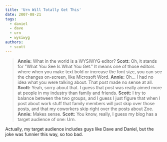 ```yaml
---
title: 'Urn Will Totally Get This'
date: 2007-08-21
tags:
  - daniel
  - dave
  - urn
  - wysiwyg
authors:
  - scott
---
```


> **Annie:** What in the world is a WYSIWYG editor? **Scott:** Oh, it stands for "What You See Is What You Get." It means one of those editors where when you make text bold or increase the font size, you can see the changes on-screen, like Microsoft Word. **Annie:** Oh... I had no idea what you were talking about. That post made no sense at all. **Scott:** Yeah, sorry about that. I guess that post was really aimed more at people in my industry than family and friends. **Scott:** I try to balance between the two groups, and I guess I just figure that when I post about work stuff that family members will just skip over those posts, and that my coworkers skip right over the posts about Zoe. **Annie:** Makes sense. **Scott:** You know, really, I guess my blog has a target audience of one: Urn.

Actually, my target audience includes guys like Dave and Daniel, but the joke was funnier this way, so too bad.
